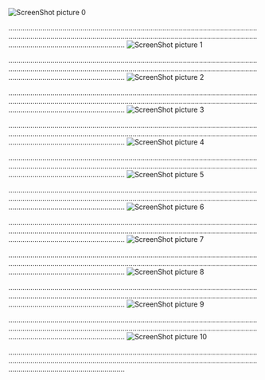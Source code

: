 ![ScreenShot](./pictures/Receptors_0.png)
picture 0  

..................................................................................................................................................................................................................................................................................................................
![ScreenShot](./pictures/Receptors_1.png)
picture 1  

..................................................................................................................................................................................................................................................................................................................
![ScreenShot](./pictures/Receptors_2.png)
picture 2  

..................................................................................................................................................................................................................................................................................................................
![ScreenShot](./pictures/Receptors_3.png)
picture 3  

..................................................................................................................................................................................................................................................................................................................
![ScreenShot](./pictures/Receptors_4.png)
picture 4  

..................................................................................................................................................................................................................................................................................................................
![ScreenShot](./pictures/Receptors_5.png)
picture 5  

..................................................................................................................................................................................................................................................................................................................
![ScreenShot](./pictures/Receptors_6.png)
picture 6  

..................................................................................................................................................................................................................................................................................................................
![ScreenShot](./pictures/Receptors_7.png)
picture 7  

..................................................................................................................................................................................................................................................................................................................
![ScreenShot](./pictures/Receptors_8.png)
picture 8  

..................................................................................................................................................................................................................................................................................................................
![ScreenShot](./pictures/Receptors_9.png)
picture 9  

..................................................................................................................................................................................................................................................................................................................
![ScreenShot](./pictures/Receptors_10.png)
picture 10  

..................................................................................................................................................................................................................................................................................................................